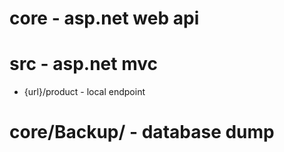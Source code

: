 # core - asp.net web api
# src - asp.net mvc
- {url}/product - local endpoint
# core/Backup/ - database dump 
